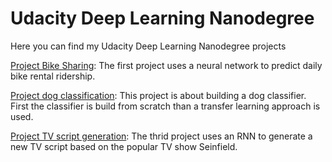 # Udacity Deep Learning Nanodegree

Here you can find my Udacity Deep Learning Nanodegree projects

[Project Bike Sharing](https://github.com/SebastianMuhle/Udacity-Deep-Learning-Nanodegree/blob/main/project-bikesharing/Predicting_bike_sharing_data.ipynb): The first project uses a neural network to predict daily bike rental ridership.

[Project dog classification](https://github.com/SebastianMuhle/Udacity-Deep-Learning-Nanodegree/tree/main/project-dog-classification): This project is about building a dog classifier. First the classifier is build from scratch than a transfer learning approach is used.

[Project TV script generation](https://github.com/SebastianMuhle/Udacity-Deep-Learning-Nanodegree/blob/main/project-tv-script-generation/dlnd_tv_script_generation.ipynb): The thrid project uses an RNN to generate a new TV script based on the popular TV show Seinfield.
